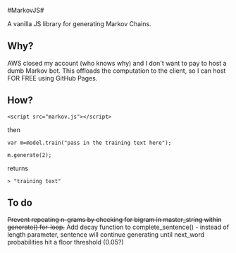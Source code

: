 #MarkovJS#

A vanilla JS library for generating Markov Chains.

## Why? ##

AWS closed my account (who knows why) and I don't want to pay to host a dumb Markov bot. This offloads the computation to the client, so I can host FOR FREE using GitHub Pages.

## How? ##

```<script src="markov.js"></script>```

then

```var m=model.train("pass in the training text here");```

``` m.generate(2); ```

returns 

```> "training text" ```

## To do ##

~~Prevent repeating n-grams by checking for bigram in master_string within generate() for-loop.~~
Add decay function to complete_sentence()
	- instead of length parameter, sentence will continue generating until next_word probabilities hit a floor threshold (0.05?)